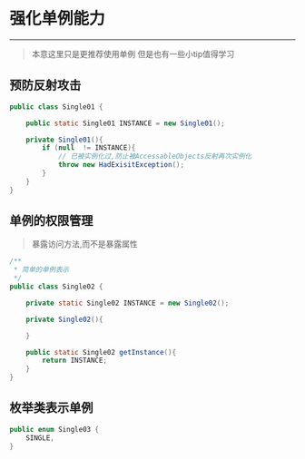 # 强化单例能力

---
> 本意这里只是更推荐使用单例
> 但是也有一些小tip值得学习

## 预防反射攻击
~~~java
public class Single01 {

    public static Single01 INSTANCE = new Single01();

    private Single01(){
        if (null  != INSTANCE){
            // 已被实例化过,防止被AccessableObjects反射再次实例化
            throw new HadExisitException();
        }
    }
}
~~~
## 单例的权限管理
> 暴露访问方法,而不是暴露属性

~~~java
/**
 * 简单的单例表示
 */
public class Single02 {

    private static Single02 INSTANCE = new Single02();

    private Single02(){

    }

    public static Single02 getInstance(){
        return INSTANCE;
    }
}
~~~

## 枚举类表示单例
~~~java
public enum Single03 {
    SINGLE,
}
~~~
